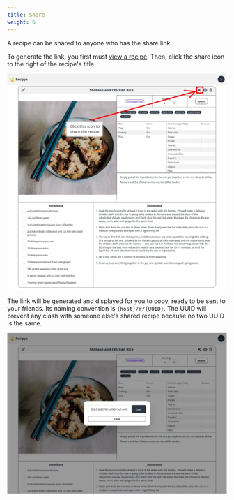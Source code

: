 ```yaml
---
title: Share
weight: 6
---
```


A recipe can be shared to anyone who has the share link.

To generate the link, you first must [view a recipe](/guide/docs/features/recipes/view). Then, click the share icon to the right of the
recipe's title. 

![](images/sharing-icon.webp)

The link will be generated and displayed for you to copy, ready to be sent to your friends.
Its naming convention is `{host}/r/{UUID}`. The UUID will prevent any clash with someone else's 
shared recipe because no two UUID is the same.

![](images/sharing-dialog.webp)
